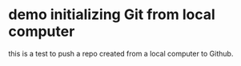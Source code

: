# demo initializing Git from local computer

this is a test to push a repo created from a local computer to Github.

